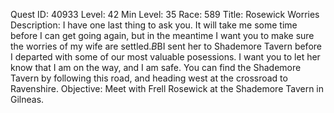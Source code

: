 Quest ID: 40933
Level: 42
Min Level: 35
Race: 589
Title: Rosewick Worries
Description: I have one last thing to ask you. It will take me some time before I can get going again, but in the meantime I want you to make sure the worries of my wife are settled.$B$BI sent her to Shademore Tavern before I departed with some of our most valuable posessions. I want you to let her know that I am on the way, and I am safe. You can find the Shademore Tavern by following this road, and heading west at the crossroad to Ravenshire.
Objective: Meet with Frell Rosewick at the Shademore Tavern in Gilneas.
